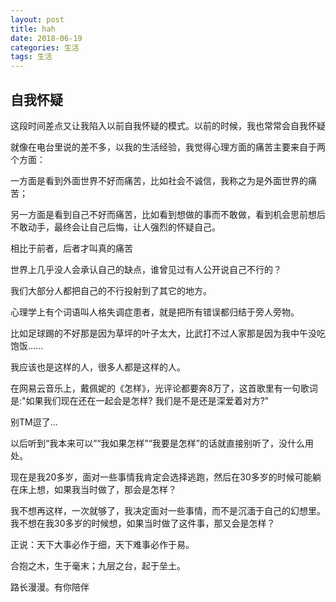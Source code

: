 ```yaml
---
layout: post
title: hah
date: 2018-06-19
categories: 生活
tags: 生活
---
```


## 自我怀疑

这段时间差点又让我陷入以前自我怀疑的模式。以前的时候，我也常常会自我怀疑

就像在电台里说的差不多，以我的生活经验，我觉得心理方面的痛苦主要来自于两个方面：

一方面是看到外面世界不好而痛苦，比如社会不诚信，我称之为是外面世界的痛苦；
            
另一方面是看到自己不好而痛苦，比如看到想做的事而不敢做，看到机会思前想后不敢动手，最终会让自己后悔，让人强烈的怀疑自己。

相比于前者，后者才叫真的痛苦

世界上几乎没人会承认自己的缺点，谁曾见过有人公开说自己不行的？

我们大部分人都把自己的不行投射到了其它的地方。

心理学上有个词语叫人格失调症患者，就是把所有错误都归结于旁人旁物。

比如足球踢的不好那是因为草坪的叶子太大，比武打不过人家那是因为我中午没吃饱饭......

我应该也是这样的人，很多人都是这样的人。

在网易云音乐上，戴佩妮的《怎样》，光评论都要奔8万了，这首歌里有一句歌词是:"如果我们现在还在一起会是怎样? 我们是不是还是深爱着对方?" 

别TM逗了... 

以后听到“我本来可以”“我如果怎样”“我要是怎样”的话就直接别听了，没什么用处。

现在是我20多岁，面对一些事情我肯定会选择逃跑，然后在30多岁的时候可能躺在床上想，如果我当时做了，那会是怎样？

我不想再这样，一次就够了，我决定面对一些事情，而不是沉湎于自己的幻想里。我不想在我30多岁的时候想，如果当时做了这件事，那又会是怎样？

正说：天下大事必作于细，天下难事必作于易。

合抱之木，生于毫末；九层之台，起于垒土。

路长漫漫。有你陪伴